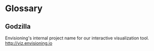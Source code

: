 # Glossary

## Godzilla

Envisioning's internal project name for our interactive visualization tool. http://viz.envisioning.io